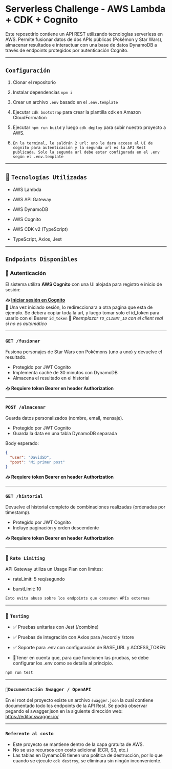 # Serverless Challenge - AWS Lambda + CDK + Cognito

Este reposotirio contiene un API REST utilizando tecnologías serverless en AWS. Permite fusionar datos de dos APIs públicas (Pokémon y Star Wars), almacenar resultados e interactuar con una base de datos DynamoDB a través de endpoints protegidos por autenticación Cognito.

---

## `Configuración`

1. Clonar el repositorio

2. Instalar dependencias `npm i`

3. Crear un archivo `.env` basado en el `.env.template`

4. Ejecutar ``cdk bootstrap`` para crear la plantilla cdk en Amazon CloudFormation

5. Ejecutar `npm run build` y luego `cdk deploy` para subir nuestro proyecto a AWS.

6. ``En la terminal, le saldrán 2 url: uno le dara acceso al UI de cognito para autenticación y la segunda url es la API Rest publicada. Solo la segunda url debe estar configurada en el .env según el .env.template``

---

## 🚀 ``Tecnologías Utilizadas``

- AWS Lambda

- AWS API Gateway
- AWS DynamoDB
- AWS Cognito
- AWS CDK v2 (TypeScript)
- TypeScript, Axios, Jest

---

## ``Endpoints Disponibles``

### 🔐 Autenticación

El sistema utiliza **AWS Cognito** con una UI alojada para registro e inicio de sesión:

📥 **[Iniciar sesión en Cognito](https://serverless-app-auth.auth.us-east-1.amazoncognito.com/login?client_id=TU_CLIENT_ID&response_type=token&scope=aws.cognito.signin.user.admin+email+openid+profile&redirect_uri=https://example/success)**  
📌 Una vez iniciado sesión, lo redireccionara a otra pagina que esta de ejemplo. Se debera copiar toda la url, y luego tomar solo el id_token para usarlo con el Bearer `id_token`
📌 *Reemplazar `TU_CLIENT_ID` con el client real si no es automático*

---

### `GET /fusionar`

Fusiona personajes de Star Wars con Pokémons (uno a uno) y devuelve el resultado.

- Protegido por JWT Cognito
- Implementa caché de 30 minutos con DynamoDB
- Almacena el resultado en el historial

📥 **Requiere token Bearer en header Authorization**

---

### `POST /almacenar`

Guarda datos personalizados (nombre, email, mensaje).

- Protegido por JWT Cognito
- Guarda la data en una tabla DynamoDB separada

Body esperado:

```json
{
  "user": "DavidSD",
  "post": "Mi primer post"
}
```
📥 **Requiere token Bearer en header Authorization**

---

### `GET /historial`

Devuelve el historial completo de combinaciones realizadas (ordenadas por timestamp).

- Protegido por JWT Cognito
- Incluye paginación y orden descendente

📥 **Requiere token Bearer en header Authorization**

---

### 🚦 `Rate Limiting`

API Gateway utiliza un Usage Plan con límites:

- rateLimit: 5 req/segundo

- burstLimit: 10

`Esto evita abuso sobre los endpoints que consumen APIs externas`

---

### 🧪 `Testing`

- ✅ Pruebas unitarias con Jest (/combine)

- ✅ Pruebas de integración con Axios para /record y /store

- ✅ Soporte para .env con configuración de BASE_URL y ACCESS_TOKEN

- 🚨Tener en cuenta que, para que funcionen las pruebas, se debe configurar los .env como se detalla al principio.

```
npm run test
```
---

### `📘Documentación Swagger / OpenAPI`

En el root del proyecto existe un archivo `swagger.json` la cual contiene documentado todo los endpoints de la API Rest. Se podrá observar pegando el swagger.json en la siguiente dirección web: https://editor.swagger.io/

---
### `Referente al costo`

- Este proyecto se mantiene dentro de la capa gratuita de AWS.
- No se uso recursos con costo adicional (ECR, S3, etc.)
- Las tablas en DynamoDB tienen una politica de destrucción, por lo que cuando se ejecute `cdk destroy`, se eliminara sin ningún inconveniente.
